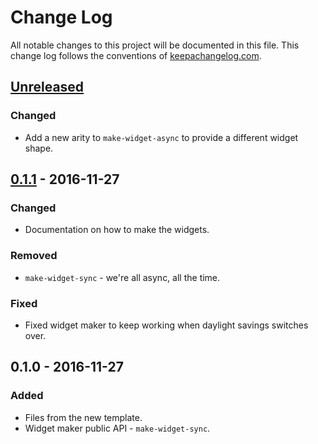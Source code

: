 # Change Log
All notable changes to this project will be documented in this file. This change log follows the conventions of [keepachangelog.com](http://keepachangelog.com/).

## [Unreleased]
### Changed
- Add a new arity to `make-widget-async` to provide a different widget shape.

## [0.1.1] - 2016-11-27
### Changed
- Documentation on how to make the widgets.

### Removed
- `make-widget-sync` - we're all async, all the time.

### Fixed
- Fixed widget maker to keep working when daylight savings switches over.

## 0.1.0 - 2016-11-27
### Added
- Files from the new template.
- Widget maker public API - `make-widget-sync`.

[Unreleased]: https://github.com/your-name/cljs-web-app/compare/0.1.1...HEAD
[0.1.1]: https://github.com/your-name/cljs-web-app/compare/0.1.0...0.1.1

